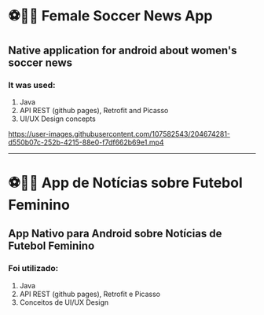 # ⚽🏃‍♀️ Female Soccer News App
## Native application for android about women's soccer news
### It was used:
1. Java
1. API REST (github pages), Retrofit and Picasso
1. UI/UX Design concepts

https://user-images.githubusercontent.com/107582543/204674281-d550b07c-252b-4215-88e0-f7df662b69e1.mp4

---
# ⚽🏃‍♀️ App de Notícias sobre Futebol Feminino
## App Nativo para Android sobre Notícias de Futebol Feminino
### Foi utilizado:
1. Java
1. API REST (github pages), Retrofit e Picasso
1. Conceitos de UI/UX Design




